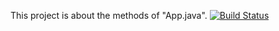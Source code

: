 This project is about the methods of "App.java".
[![Build Status](https://app.travis-ci.com/emiryucedag/myDemoApp.svg?token=mCiVMq1gVvnzpdWcisoR&branch=master)](https://app.travis-ci.com/emiryucedag/myDemoApp)